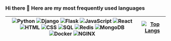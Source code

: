 ### Hi there 👋 Here are my most frequently used languages

| ![Python](https://img.shields.io/badge/Python-3776AB.svg?style=for-the-badge&logo=Python&logoColor=white) ![Django](https://img.shields.io/badge/Django-092E20.svg?style=for-the-badge&logo=Django&logoColor=white) ![Flask](https://img.shields.io/badge/Flask-000000.svg?style=for-the-badge&logo=Flask&logoColor=white) ![JavaScript](https://img.shields.io/badge/JavaScript-F7DF1E.svg?style=for-the-badge&logo=JavaScript&logoColor=black) ![React](https://img.shields.io/badge/React-61DAFB.svg?style=for-the-badge&logo=React&logoColor=black) ![HTML](https://img.shields.io/badge/HTML5-E34F26.svg?style=for-the-badge&logo=HTML5&logoColor=white) ![CSS](https://img.shields.io/badge/CSS3-1572B6.svg?style=for-the-badge&logo=CSS3&logoColor=white) ![SQL](https://img.shields.io/badge/PostgreSQL-4169E1.svg?style=for-the-badge&logo=PostgreSQL&logoColor=white) ![Redis](https://img.shields.io/badge/Redis-DC382D.svg?style=for-the-badge&logo=Redis&logoColor=white) ![MongoDB](https://img.shields.io/badge/MongoDB-47A248.svg?style=for-the-badge&logo=MongoDB&logoColor=white) ![Docker](https://img.shields.io/badge/Docker-2496ED.svg?style=for-the-badge&logo=Docker&logoColor=white) ![NGINX](https://img.shields.io/badge/NGINX-009639.svg?style=for-the-badge&logo=NGINX&logoColor=white) | [![Top Langs](https://github-readme-stats.vercel.app/api/top-langs/?username=timurgain&layout=compact)](https://github.com/timurgain/timurgain) |
| ------------- | ------------- |
<!--
**timurgain/timurgain** is a ✨ _special_ ✨ repository because its `README.md` (this file) appears on your GitHub profile.

Here are some ideas to get you started:

- 🔭 I’m currently working on ...
- 🌱 I’m currently learning ...
- 👯 I’m looking to collaborate on ...
- 🤔 I’m looking for help with ...
- 💬 Ask me about ...
- 📫 How to reach me: ...
- 😄 Pronouns: ...
- ⚡ Fun fact: ...
-->
